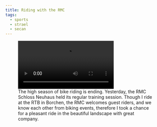 ```yaml
---
title: Riding with the RMC
tags:
  - sports
  - strael
  - secan
---
```

<figure>
<video controls>
<source src="/assets/2025-09-18-riding-with-the-rmc.mp4" playsinline preload="metadata" type="video/mp4" />
</video>
<figcaption>The high season of bike riding is ending. Yesterday, the RMC Schloss Neuhaus held its regular training session. Though I ride at the RTB in Borchen, the RMC welcomes guest riders, and we know each other from biking events, therefore I took a chance for a pleasant ride in the beautiful landscape with great company.
</figcaption>
</figure>
